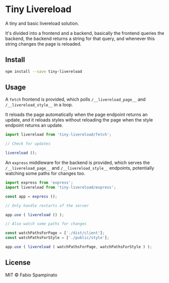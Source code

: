 # Tiny Livereload

A tiny and basic livereload solution.

It's divided into a frontend and a backend, basically the frontend queries the backend, the backend returns a string for that query, and whenever this string changes the page is reloaded.

## Install

```sh
npm install --save tiny-livereload
```

## Usage

A `fetch` frontend is provided, which polls `/__livereload_page__` and `/__livereload_style__`  in a loop.

It reloads the page automatically when the page endpoint returns an update, and it reloads styles without reloading the page when the style endpoint returns an update.

```ts
import livereload from 'tiny-livereload/fetch';

// Check for updates

livereload ();
```

An `express` middleware for the backend is provided, which serves the `/__livereload_page__` and `/__livereload_style__` endpoints, potentially watching some paths for changes too.

```ts
import express from 'express';
import livereload from 'tiny-livereload/express';

const app = express ();

// Only handle restarts of the server

app.use ( livereload () );

// Also watch some paths for changes

const watchPathsForPage = ['./dist/client'];
const watchPathsForStyle = ['./public/style'];

app.use ( livereload ( watchPathsForPage, watchPathsForStyle ) );
```

## License

MIT © Fabio Spampinato
